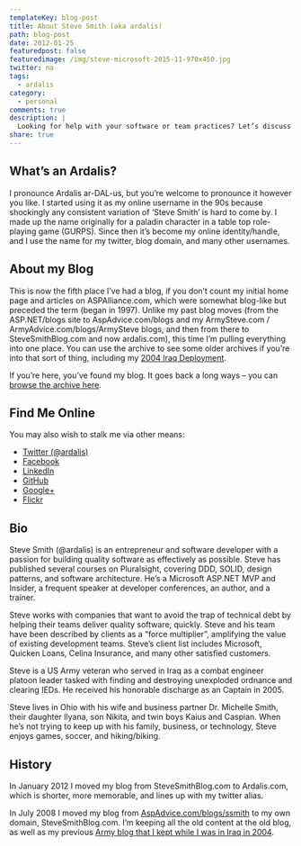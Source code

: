 ```yaml
---
templateKey: blog-post
title: About Steve Smith (aka ardalis)
path: blog-post
date: 2012-01-25
featuredpost: false
featuredimage: /img/steve-microsoft-2015-11-970x450.jpg
twitter: na
tags:
  - ardalis
category:
  - personal
comments: true
description: |
  Looking for help with your software or team practices? Let’s discuss!
share: true
---
```

<!--StartFragment-->

## What’s an Ardalis?

I pronounce Ardalis ar-DAL-us, but you’re welcome to pronounce it however you like. I started using it as my online username in the 90s because shockingly any consistent variation of ‘Steve Smith’ is hard to come by. I made up the name originally for a paladin character in a table top role-playing game (GURPS). Since then it’s become my online identity/handle, and I use the name for my twitter, blog domain, and many other usernames.

## About my Blog

This is now the fifth place I’ve had a blog, if you don’t count my initial home page and articles on ASPAlliance.com, which were somewhat blog-like but preceded the term (began in 1997). Unlike my past blog moves (from the ASP.NET/blogs site to AspAdvice.com/blogs and my ArmySteve.com / ArmyAdvice.com/blogs/ArmySteve blogs, and then from there to SteveSmithBlog.com and now ardalis.com), this time I’m pulling everything into one place. You can use the archive to see some older archives if you’re into that sort of thing, including my [2004 Iraq Deployment](https://ardalis.com/category/iraq).

If you’re here, you’ve found my blog. It goes back a long ways – you can [browse the archive here](https://ardalis.com/archive).

## Find Me Online

You may also wish to stalk me via other means:

* [Twitter (@ardalis)](http://twitter.com/ardalis)
* [Facebook](http://www.facebook.com/StevenAndrewSmith)
* [LinkedIn](http://www.linkedin.com/in/stevenandrewsmith)
* [GitHub](https://github.com/ardalis)
* [Google+](https://plus.google.com/108098990198986419468/posts)
* [Flickr](http://flickr.com/photos/lakequincy)

## Bio

Steve Smith (@ardalis) is an entrepreneur and software developer with a passion for building quality software as effectively as possible. Steve has published several courses on Pluralsight, covering DDD, SOLID, design patterns, and software architecture. He’s a Microsoft ASP.NET MVP and Insider, a frequent speaker at developer conferences, an author, and a trainer.

Steve works with companies that want to avoid the trap of technical debt by helping their teams deliver quality software, quickly. Steve and his team have been described by clients as a “force multiplier”, amplifying the value of existing development teams. Steve’s client list includes Microsoft, Quicken Loans, Celina Insurance, and many other satisfied customers.

Steve is a US Army veteran who served in Iraq as a combat engineer platoon leader tasked with finding and destroying unexploded ordnance and clearing IEDs. He received his honorable discharge as an Captain in 2005.

Steve lives in Ohio with his wife and business partner Dr. Michelle Smith, their daughter Ilyana, son Nikita, and twin boys Kaius and Caspian. When he’s not trying to keep up with his family, business, or technology, Steve enjoys games, soccer, and hiking/biking.

## History

In January 2012 I moved my blog from SteveSmithBlog.com to Ardalis.com, which is shorter, more memorable, and lines up with my twitter alias.

In July 2008 I moved my blog from [AspAdvice.com/blogs/ssmith](http://aspadvice.com/blogs/ssmith) to my own domain, SteveSmithBlog.com. I’m keeping all the old content at the old blog, as well as my previous [Army blog that I kept while I was in Iraq in 2004](https://ardalis.com/category/iraq).

<!--EndFragment-->
